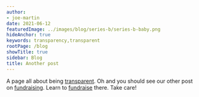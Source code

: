 ```yaml
---
author:
- joe-martin
date: 2021-06-12
featuredImage: ../images/blog/series-b/series-b-baby.png
hideAnchor: true
keywords: transparency,transparent
rootPage: /blog
showTitle: true
sidebar: Blog
title: Another post
---
```

A page all about being [transparent](example-post-2).
Oh and you should see our other post on [fundraising](example-post). Learn to [fundraise](example-post) there.
Take care!